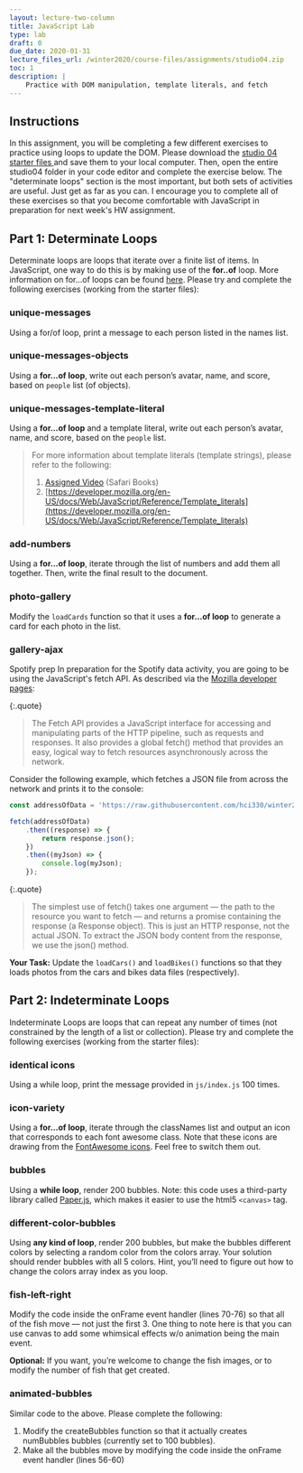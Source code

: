 ```yaml
---
layout: lecture-two-column
title: JavaScript Lab
type: lab
draft: 0
due_date: 2020-01-31
lecture_files_url: /winter2020/course-files/assignments/studio04.zip
toc: 1
description: |
    Practice with DOM manipulation, template literals, and fetch
---
```


## Instructions
In this assignment, you will be completing a few different exercises to practice using loops to update the DOM. Please download the <a class="lab" href="/winter2020/course-files/assignments/studio04.zip">studio 04 starter files <i class="fas fa-link"></i></a> and save them to your local computer. Then, open the entire studio04 folder in your code editor and complete the exercise below. The "determinate loops" section is the most important, but both sets of activities are useful. Just get as far as you can. I encourage you to complete all of these exercises so that you become comfortable with JavaScript in preparation for next week's HW assignment.

## Part 1: Determinate Loops
Determinate loops are loops that iterate over a finite list of items. In JavaScript, one way to do this is by making use of the **for..of** loop. More information on for...of loops can be found [here](https://developer.mozilla.org/en-US/docs/Web/JavaScript/Reference/Statements/for...of). Please try and complete the following exercises (working from the starter files):

### unique-messages
Using a for/of loop, print a message to each person listed in the names list.

### unique-messages-objects
Using a **for...of loop**, write out each person’s avatar, name, and score, based on `people` list (of objects).

### unique-messages-template-literal
Using a **for...of loop** and a template literal, write out each person’s avatar, name, and score, based on the `people` list.

> For more information about template literals (template strings), please refer to the following:
> 1. [Assigned Video](https://learning.oreilly.com/learning-paths/learning-path-introduction/9781491987308/9781491912324-video215247) (Safari Books)
> 2. [https://developer.mozilla.org/en-US/docs/Web/JavaScript/Reference/Template_literals](https://developer.mozilla.org/en-US/docs/Web/JavaScript/Reference/Template_literals)

### add-numbers
Using a **for...of loop**, iterate through the list of numbers and add them all together. Then, write the final result to the document.

### photo-gallery
Modify the `loadCards` function so that it uses a **for...of loop** to generate a card for each photo in the list.

### gallery-ajax 
<span class="hw">Spotify prep</span> 
In preparation for the Spotify data activity, you are going to be using the JavaScript's fetch API. As described via the <a href="https://developer.mozilla.org/en-US/docs/Web/API/Fetch_API/Using_Fetch" target="_blank">Mozilla developer pages</a>:

{:.quote} 
> The Fetch API provides a JavaScript interface for accessing and manipulating parts of the HTTP pipeline, such as requests and responses. It also provides a global fetch() method that provides an easy, logical way to fetch resources asynchronously across the network.

Consider the following example, which fetches a JSON file from across the network and prints it to the console:

```js
const addressOfData = 'https://raw.githubusercontent.com/hci330/winter2020/master/course-files/assignments/studio04/06-gallery-ajax/data/flowers.json'

fetch(addressOfData)
    .then((response) => {
        return response.json();
    })
    .then((myJson) => {
        console.log(myJson);
    });
```

{:.quote} 
> The simplest use of fetch() takes one argument — the path to the resource you want to fetch — and returns a promise containing the response (a Response object).
> This is just an HTTP response, not the actual JSON. To extract the JSON body content from the response, we use the json() method.

**Your Task:**
Update the `loadCars()` and `loadBikes()` functions so that they loads photos from the cars and bikes data files (respectively).


## Part 2: Indeterminate Loops
Indeterminate Loops are loops that can repeat any number of times (not constrained by the length of a list or collection). Please try and complete the following exercises (working from the starter files):

### identical icons
Using a while loop, print the message provided in `js/index.js` 100 times.

### icon-variety
Using a **for...of loop**, iterate through the classNames list and output an icon that corresponds to each font awesome class. Note that these icons are drawing from the <a href="https://fontawesome.com/icons?d=gallery&m=free" target="_blank">FontAwesome icons</a>. Feel free to switch them out.

### bubbles
Using a **while loop**, render 200 bubbles. Note: this code uses a third-party library called <a href="http://paperjs.org/" target="_blank">Paper.js</a>, which makes it easier to use the html5 `<canvas>` tag.

### different-color-bubbles
Using **any kind of loop**, render 200 bubbles, but make the bubbles different colors by selecting a random color from the colors array. Your solution should render bubbles with all 5 colors. Hint, you’ll need to figure out how to change the colors array index as you loop.

### fish-left-right
Modify the code inside the onFrame event handler (lines 70-76) so that all of the fish move — not just the first 3. One thing to note here is that you can use canvas to add some whimsical effects w/o animation being the main event. 

**Optional:** If you want, you’re welcome to change the fish images, or to modify the number of fish that get created.

### animated-bubbles
Similar code to the above. Please complete the following:
1. Modify the  createBubbles function so that it actually creates numBubbles bubbles (currently set to 100 bubbles).
2. Make all the bubbles move by modifying the code inside the onFrame event handler (lines 56-60) 
